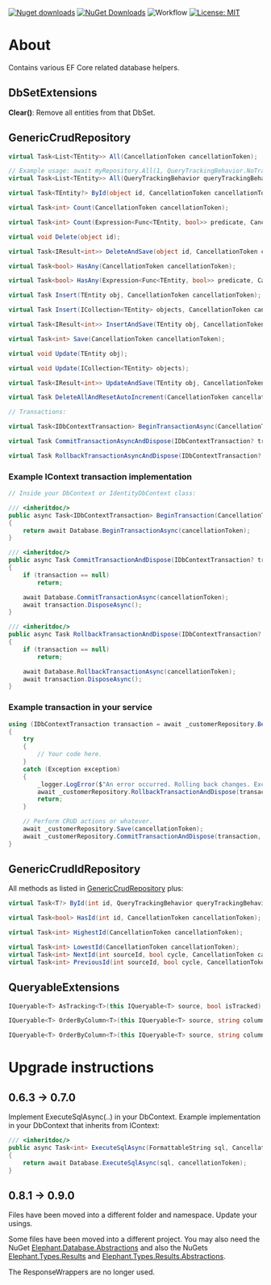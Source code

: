 [![Nuget downloads](https://img.shields.io/nuget/v/Elephant.Database)](https://www.nuget.org/packages/Elephant.Database/) [![NuGet Downloads](https://img.shields.io/nuget/dt/Elephant.Database.svg)](https://www.nuget.org/packages/Elephant.Database/) ![Workflow](https://github.com/S-Elephant/Elephant.NuGets/actions/workflows/GitHubActions.yml/badge.svg) [![License: MIT](https://img.shields.io/badge/License-MIT-yellow.svg)](https://github.com/S-Elephant/Elephant.NuGets/tree/master/Elephant.Database/LICENSE.txt)

# About

Contains various EF Core related database helpers.



## DbSetExtensions

**Clear()**: Remove all entities from that DbSet.



## GenericCrudRepository

```c#
virtual Task<List<TEntity>> All(CancellationToken cancellationToken);

// Example usage: await myRepository.All(1, QueryTrackingBehavior.NoTracking, CancellationToken.None, x => x.CustomersCrossOrders, x => x.CustomersCrossAddresses);
virtual Task<List<TEntity>> All(QueryTrackingBehavior queryTrackingBehavior = QueryTrackingBehavior.TrackAll, CancellationToken cancellationToken = default, params Expression<Func<TEntity, object>>[] includes);

virtual Task<TEntity?> ById(object id, CancellationToken cancellationToken);

virtual Task<int> Count(CancellationToken cancellationToken);

virtual Task<int> Count(Expression<Func<TEntity, bool>> predicate, CancellationToken cancellationToken);

virtual void Delete(object id);

virtual Task<IResult<int>> DeleteAndSave(object id, CancellationToken cancellationToken);

virtual Task<bool> HasAny(CancellationToken cancellationToken);

virtual Task<bool> HasAny(Expression<Func<TEntity, bool>> predicate, CancellationToken cancellationToken);

virtual Task Insert(TEntity obj, CancellationToken cancellationToken);

virtual Task Insert(ICollection<TEntity> objects, CancellationToken cancellationToken);

virtual Task<IResult<int>> InsertAndSave(TEntity obj, CancellationToken cancellationToken);

virtual Task<int> Save(CancellationToken cancellationToken);

virtual void Update(TEntity obj);

virtual void Update(ICollection<TEntity> objects);

virtual Task<IResult<int>> UpdateAndSave(TEntity obj, CancellationToken cancellationToken);

virtual Task DeleteAllAndResetAutoIncrement(CancellationToken cancellationToken = default, string schema = "dbo");

// Transactions:

virtual Task<IDbContextTransaction> BeginTransactionAsync(CancellationToken cancellationToken);

virtual Task CommitTransactionAsyncAndDispose(IDbContextTransaction? transaction, CancellationToken cancellationToken);

virtual Task RollbackTransactionAsyncAndDispose(IDbContextTransaction? transaction, CancellationToken cancellationToken);
```

### Example IContext transaction implementation

```c#
// Inside your DbContext or IdentityDbContext class:

/// <inheritdoc/>
public async Task<IDbContextTransaction> BeginTransaction(CancellationToken cancellationToken)
{
	return await Database.BeginTransactionAsync(cancellationToken);
}

/// <inheritdoc/>
public async Task CommitTransactionAndDispose(IDbContextTransaction? transaction, CancellationToken cancellationToken)
{
	if (transaction == null)
		return;

	await Database.CommitTransactionAsync(cancellationToken);
	await transaction.DisposeAsync();
}

/// <inheritdoc/>
public async Task RollbackTransactionAndDispose(IDbContextTransaction? transaction, CancellationToken cancellationToken)
{
	if (transaction == null)
		return;

	await Database.RollbackTransactionAsync(cancellationToken);
	await transaction.DisposeAsync();
}

```



### Example transaction in your service

```c#
using (IDbContextTransaction transaction = await _customerRepository.BeginTransaction(cancellationToken))
{
    try
    {
        // Your code here.
    }
    catch (Exception exception)
    {
        _logger.LogError($"An error occurred. Rolling back changes. Exception: {exception}".);
        await _customerRepository.RollbackTransactionAndDispose(transaction, cancellationToken);
        return;
    }

    // Perform CRUD actions or whatever.
	await _customerRepository.Save(cancellationToken);
	await _customerRepository.CommitTransactionAndDispose(transaction, cancellationToken);
}
```



## GenericCrudIdRepository

All methods as listed in [GenericCrudRepository](##GenericCrudRepository) plus:

```c#
virtual Task<T?> ById(int id, QueryTrackingBehavior queryTrackingBehavior = QueryTrackingBehavior.TrackAll, CancellationToken cancellationToken = default, params Expression<Func<T, object>>[] includes);

virtual Task<bool> HasId(int id, CancellationToken cancellationToken);

virtual Task<int> HighestId(CancellationToken cancellationToken);

virtual Task<int> LowestId(CancellationToken cancellationToken);
virtual Task<int> NextId(int sourceId, bool cycle, CancellationToken cancellationToken);
virtual Task<int> PreviousId(int sourceId, bool cycle, CancellationToken cancellationToken);
```



## QueryableExtensions

```c#
IQueryable<T> AsTracking<T>(this IQueryable<T> source, bool isTracked) { .. }

IQueryable<T> OrderByColumn<T>(this IQueryable<T> source, string columnName, ListSortDirection sortDirection = ListSortDirection.Ascending) { .. }

IQueryable<T> OrderByColumn<T>(this IQueryable<T> source, string columnName, bool isAscending = true) { .. }
```

# Upgrade instructions

## 0.6.3 &rarr; 0.7.0

Implement ExecuteSqlAsync(..) in your DbContext. Example implementation in your DbContext that inherits from IContext:

```c#
/// <inheritdoc/>
public async Task<int> ExecuteSqlAsync(FormattableString sql, CancellationToken cancellationToken = default)
{
	return await Database.ExecuteSqlAsync(sql, cancellationToken);
}
```

## 0.8.1 &rarr; 0.9.0

Files have been moved into a different folder and namespace. Update your usings.

Some files have been moved into a different project. You may also need the NuGet [Elephant.Database.Abstractions](https://www.nuget.org/packages/Elephant.Database.Abstractions) and also the NuGets [Elephant.Types.Results](https://www.nuget.org/packages/Elephant.Types.Results) and [Elephant.Types.Results.Abstractions](https://www.nuget.org/packages/Elephant.Types.Results.Abstractions).

The ResponseWrappers are no longer used.
